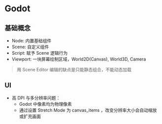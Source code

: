 # Godot

## 基础概念

- Node: 内置基础组件
- Scene: 自定义组件
- Script: 赋予 Scene 逻辑行为
- Viewport: 一块屏幕绘制区域，World2D(Canvas), World3D, Camera

> 用 Scene Editor 编辑的缺点是只能静态组合，不能动态加载

## UI

- 高 DPI 与多分辨率问题：
  - Godot 中像素均为物理像素
  - 通过设置 Stretch Mode 为 canvas_items ，改变分辨率大小会自动缩放或扩充画面
